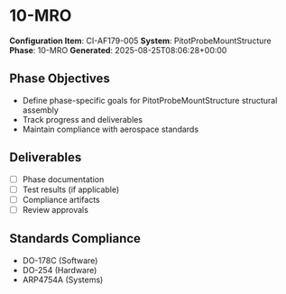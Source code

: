 # 10-MRO

**Configuration Item**: CI-AF179-005
**System**: PitotProbeMountStructure
**Phase**: 10-MRO
**Generated**: 2025-08-25T08:06:28+00:00

## Phase Objectives
- Define phase-specific goals for PitotProbeMountStructure structural assembly
- Track progress and deliverables
- Maintain compliance with aerospace standards

## Deliverables
- [ ] Phase documentation
- [ ] Test results (if applicable)
- [ ] Compliance artifacts
- [ ] Review approvals

## Standards Compliance
- DO-178C (Software)
- DO-254 (Hardware)
- ARP4754A (Systems)

